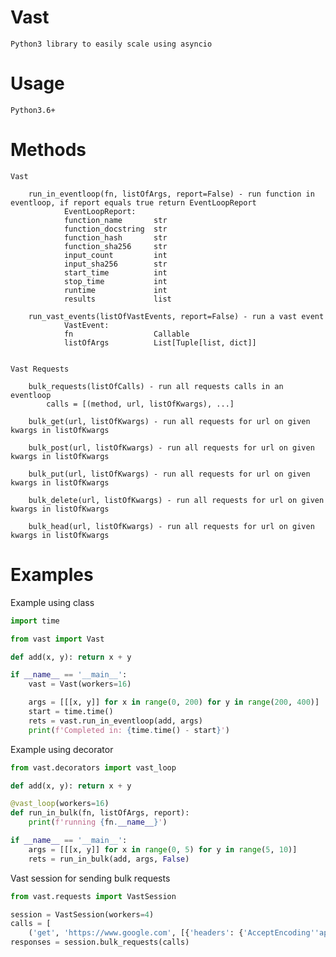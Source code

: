 # Vast

    Python3 library to easily scale using asyncio

# Usage

    Python3.6+

# Methods

    Vast

        run_in_eventloop(fn, listOfArgs, report=False) - run function in eventloop, if report equals true return EventLoopReport
                EventLoopReport:
                function_name       str
                function_docstring  str
                function_hash       str
                function_sha256     str
                input_count         int
                input_sha256        str
                start_time          int
                stop_time           int
                runtime             int
                results             list
        
        run_vast_events(listOfVastEvents, report=False) - run a vast event
                VastEvent:
                fn                  Callable
                listOfArgs          List[Tuple[list, dict]]


    Vast Requests

        bulk_requests(listOfCalls) - run all requests calls in an eventloop
            calls = [(method, url, listOfKwargs), ...]
        
        bulk_get(url, listOfKwargs) - run all requests for url on given kwargs in listOfKwargs

        bulk_post(url, listOfKwargs) - run all requests for url on given kwargs in listOfKwargs

        bulk_put(url, listOfKwargs) - run all requests for url on given kwargs in listOfKwargs

        bulk_delete(url, listOfKwargs) - run all requests for url on given kwargs in listOfKwargs
        
        bulk_head(url, listOfKwargs) - run all requests for url on given kwargs in listOfKwargs
        

# Examples

Example using class
```python
import time

from vast import Vast

def add(x, y): return x + y

if __name__ == '__main__':
    vast = Vast(workers=16)

    args = [[[x, y]] for x in range(0, 200) for y in range(200, 400)]
    start = time.time()
    rets = vast.run_in_eventloop(add, args)
    print(f'Completed in: {time.time() - start}')
```

Example using decorator
```python
from vast.decorators import vast_loop

def add(x, y): return x + y

@vast_loop(workers=16)
def run_in_bulk(fn, listOfArgs, report):
    print(f'running {fn.__name__}')

if __name__ == '__main__':
    args = [[[x, y]] for x in range(0, 5) for y in range(5, 10)]
    rets = run_in_bulk(add, args, False)
```

Vast session for sending bulk requests
```python
from vast.requests import VastSession

session = VastSession(workers=4)
calls = [
    ('get', 'https://www.google.com', [{'headers': {'AcceptEncoding''application/json'}}]), ('post', 'https://www.github.com')]
responses = session.bulk_requests(calls)
```

